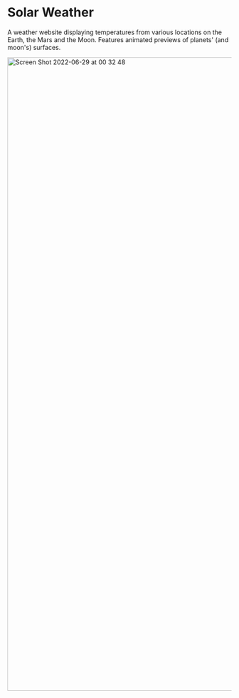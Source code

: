 # Solar Weather

A weather website displaying temperatures from various locations on the Earth, the Mars and the Moon.
Features animated previews of planets' (and moon's) surfaces.

<img width="1420" alt="Screen Shot 2022-06-29 at 00 32 48" src="https://user-images.githubusercontent.com/92231661/176315505-1ff61768-0df4-4cad-bf0d-d307fc4af354.png">
